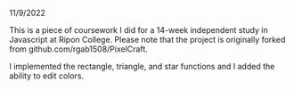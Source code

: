 11/9/2022

This is a piece of coursework I did for a 14-week independent study in Javascript at Ripon College. Please note that the project is 
originally forked from github.com/rgab1508/PixelCraft. 

I implemented the rectangle, triangle, and star functions and I added the ability to edit colors.
